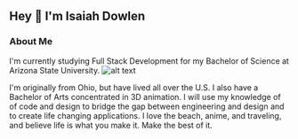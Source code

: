 ## Hey 👋 I'm Isaiah Dowlen

### About Me
I'm currently studying Full Stack Development for my Bachelor of Science at Arizona State University.
![alt text](https://getwallpapers.com/wallpaper/full/7/f/5/1125630-matrix-backgrounds-2048x1365-for-computer.jpg)

I'm originally from Ohio, but have lived all over the U.S.
I also have a Bachelor of Arts concentrated in 3D animation.
I will use my knowledge of of code and design to bridge the gap between engineering and design and to create life changing applications.
I love the beach, anime, and traveling, and believe life is what you make it. Make the best of it.

